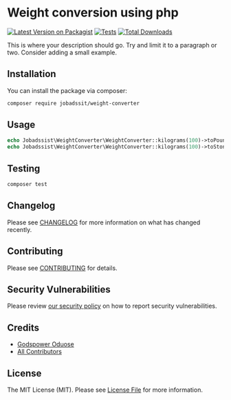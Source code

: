 # Weight conversion using php

[![Latest Version on Packagist](https://img.shields.io/packagist/v/jobadssit/weight-converter.svg?style=flat-square)](https://packagist.org/packages/jobadssit/weight-converter)
[![Tests](https://img.shields.io/github/actions/workflow/status/jobadssit/weight-converter/run-tests.yml?branch=main&label=tests&style=flat-square)](https://github.com/jobadssit/weight-converter/actions/workflows/run-tests.yml)
[![Total Downloads](https://img.shields.io/packagist/dt/jobadssit/weight-converter.svg?style=flat-square)](https://packagist.org/packages/jobadssit/weight-converter)

This is where your description should go. Try and limit it to a paragraph or two. Consider adding a small example.

## Installation

You can install the package via composer:

```bash
composer require jobadssit/weight-converter
```

## Usage

```php
echo Jobadssist\WeightConverter\WeightConverter::kilograms(100)->toPounds(). PHP_EOL;
echo Jobadssist\WeightConverter\WeightConverter::kilograms(100)->toStones(). PHP_EOL;
```

## Testing

```bash
composer test
```

## Changelog

Please see [CHANGELOG](CHANGELOG.md) for more information on what has changed recently.

## Contributing

Please see [CONTRIBUTING](https://github.com/spatie/.github/blob/main/CONTRIBUTING.md) for details.

## Security Vulnerabilities

Please review [our security policy](../../security/policy) on how to report security vulnerabilities.

## Credits

- [Godspower Oduose](https://github.com/rockblings)
- [All Contributors](../../contributors)

## License

The MIT License (MIT). Please see [License File](LICENSE.md) for more information.

